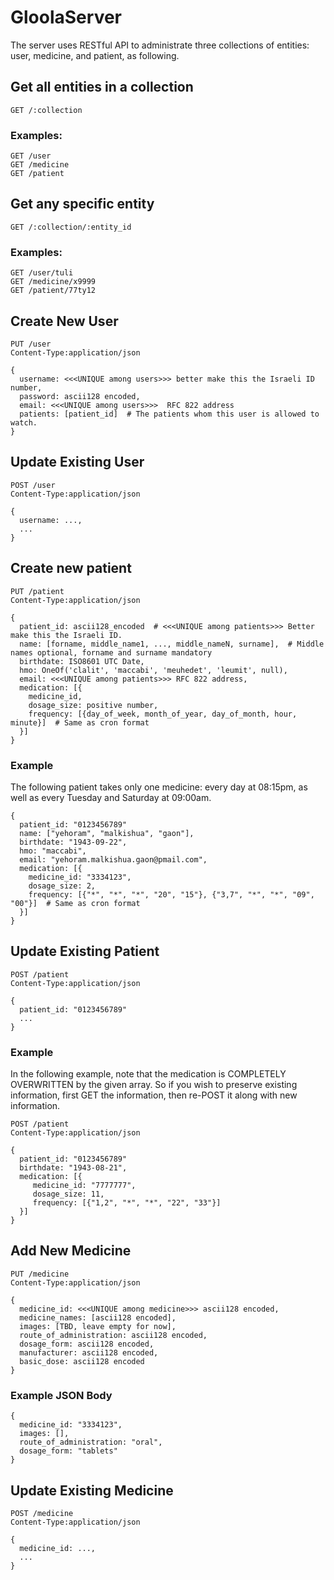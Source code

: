 # GloolaServer

The server uses RESTful API to administrate three collections of entities: user, medicine, and patient, as following.

## Get all entities in a collection
    GET /:collection

### Examples:
    GET /user
    GET /medicine
    GET /patient

## Get any specific entity
    GET /:collection/:entity_id

### Examples:
    GET /user/tuli
    GET /medicine/x9999
    GET /patient/77ty12

## Create New User
    PUT /user
    Content-Type:application/json
    
    {
      username: <<<UNIQUE among users>>> better make this the Israeli ID number,
      password: ascii128 encoded,
      email: <<<UNIQUE among users>>>  RFC 822 address
      patients: [patient_id]  # The patients whom this user is allowed to watch.
    }

## Update Existing User
    POST /user
    Content-Type:application/json
    
    {
      username: ...,
      ...
    }

## Create new patient
    PUT /patient
    Content-Type:application/json
    
    {
      patient_id: ascii128_encoded  # <<<UNIQUE among patients>>> Better make this the Israeli ID. 
      name: [forname, middle_name1, ..., middle_nameN, surname],  # Middle names optional, forname and surname mandatory
      birthdate: ISO8601 UTC Date,
      hmo: OneOf('clalit', 'maccabi', 'meuhedet', 'leumit', null),
      email: <<<UNIQUE among patients>>> RFC 822 address,
      medication: [{
        medicine_id,
        dosage_size: positive number,
        frequency: [{day_of_week, month_of_year, day_of_month, hour, minute}]  # Same as cron format
      }]
    }

### Example
The following patient takes only one medicine: every day at 08:15pm, as well as every Tuesday and Saturday at 09:00am.

    {
      patient_id: "0123456789"
      name: ["yehoram", "malkishua", "gaon"],
      birthdate: "1943-09-22",
      hmo: "maccabi",
      email: "yehoram.malkishua.gaon@pmail.com",
      medication: [{
        medicine_id: "3334123",
        dosage_size: 2,
        frequency: [{"*", "*", "*", "20", "15"}, {"3,7", "*", "*", "09", "00"}]  # Same as cron format
      }]
    }

## Update Existing Patient
    POST /patient
    Content-Type:application/json

    {
      patient_id: "0123456789"
      ...
    }
    
### Example
In the following example, note that the medication is COMPLETELY OVERWRITTEN by the given array.
So if you wish to preserve existing information, first GET the information, then re-POST it along with new information. 

    POST /patient
    Content-Type:application/json

    {
      patient_id: "0123456789"
      birthdate: "1943-08-21",
      medication: [{
         medicine_id: "7777777",
         dosage_size: 11,
         frequency: [{"1,2", "*", "*", "22", "33"}]
      }]
    }

## Add New Medicine
    PUT /medicine
    Content-Type:application/json
    
    {
      medicine_id: <<<UNIQUE among medicine>>> ascii128 encoded,
      medicine_names: [ascii128 encoded],
      images: [TBD, leave empty for now],
      route_of_administration: ascii128 encoded,
      dosage_form: ascii128 encoded,
      manufacturer: ascii128 encoded,
      basic_dose: ascii128 encoded
    }

### Example JSON Body
    
    {
      medicine_id: "3334123",
      images: [],
      route_of_administration: "oral",
      dosage_form: "tablets"
    }

## Update Existing Medicine
    POST /medicine
    Content-Type:application/json
    
    {
      medicine_id: ...,
      ...
    }
